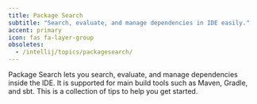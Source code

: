 ```yaml
---
title: Package Search
subtitle: "Search, evaluate, and manage dependencies in IDE easily."
accent: primary
icon: fas fa-layer-group
obsoletes:
  - /intellij/topics/packagesearch/
---
```


Package Search lets you search, evaluate, and manage dependencies inside the IDE. It is supported for main build tools such as Maven, Gradle, and sbt. This is a collection of tips to help you get started.

